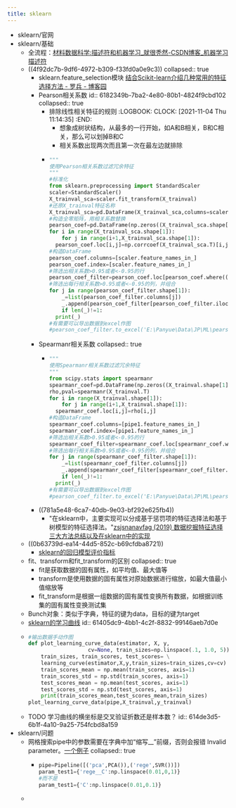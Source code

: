 ```yaml
---
title: sklearn
---
```


- sklearn/官网
- sklearn/基础
	- 全流程：[材料数据科学:描述符和机器学习_就很秃然-CSDN博客_机器学习描述符](https://blog.csdn.net/qq_44785318/article/details/114751330)
	- ((4f92dc7b-9df6-4972-b309-f33fd0a0e9c3))
	  collapsed:: true
		- sklearn.feature_selection模块 [结合Scikit-learn介绍几种常用的特征选择方法 - 罗兵 - 博客园](https://www.cnblogs.com/hhh5460/p/5186226.html)
		- Pearson相关系数
		  id:: 6182349b-7ba2-4e80-80b1-4824f9cbd102
		  collapsed:: true
			- 排除线性相关特征的规则
			  :LOGBOOK:
			  CLOCK: [2021-11-04 Thu 11:14:35]
			  :END:
				- 想象成树状结构，从最多的一行开始，如A和B相关，B和C相关，那么可以划掉B和C
				- 相关系数出现两次而且第一次在最左边就排除
			- ``` python
			  """
			  使用Pearson相关系数过滤冗余特征
			  """
			  #标准化
			  from sklearn.preprocessing import StandardScaler
			  scaler=StandardScaler()
			  X_trainval_sca=scaler.fit_transform(X_trainval)
			  #还原X_trainval特征名称
			  X_trainval_sca=pd.DataFrame(X_trainval_sca,columns=scaler.feature_names_in_)
			  #构造全零矩阵，用相关系数替换
			  pearson_coef=pd.DataFrame(np.zeros((X_trainval_sca.shape[1],X_trainval_sca.shape[1])))
			  for i in range(X_trainval_sca.shape[1]):
			      for j in range(i+1,X_trainval_sca.shape[1]):
			    pearson_coef.loc[i,j]=np.corrcoef(X_trainval_sca.T)[i,j]
			  #构造DataFrame
			  pearson_coef.columns=[scaler.feature_names_in_]
			  pearson_coef.index=[scaler.feature_names_in_]
			  #筛选出相关系数>0.95或者<-0.95的行
			  pearson_coef_filter=pearson_coef.loc[pearson_coef.where((pearson_coef>0.95)|(pearson_coef<-0.95)).any(1)]
			  #筛选出每行相关系数>0.95或者<-0.95的列，并组合
			  for j in range(pearson_coef_filter.shape[1]):
			      _=list(pearson_coef_filter.columns[j])
			      _.append(pearson_coef_filter[pearson_coef_filter.iloc[:,j]>0.95].index.tolist())
			      if len(_)!=1:
			    print(_)
			  #有需要可以导出数据到excel作图
			  #pearson_coef_filter.to_excel('E:\Panyue\Data\JP\ML\pearson_coef.xlsx')
			  
			  ```
		- Spearmanr相关系数
		  collapsed:: true
			- ``` python
			  """
			  使用Spearmanr相关系数过滤冗余特征
			  """
			  from scipy.stats import spearmanr
			  spearmanr_coef=pd.DataFrame(np.zeros((X_trainval.shape[1],X_trainval.shape[1])))
			  rho,pval=spearmanr(X_trainval.T)
			  for i in range(X_trainval.shape[1]):
			      for j in range(i+1,X_trainval.shape[1]):
			    spearmanr_coef.loc[i,j]=rho[i,j]
			  #构造DataFrame
			  spearmanr_coef.columns=[pipe1.feature_names_in_]
			  spearmanr_coef.index=[pipe1.feature_names_in_]
			  #筛选出相关系数>0.95或者<-0.95的行
			  spearmanr_coef_filter=spearmanr_coef.loc[spearmanr_coef.where((spearmanr_coef>0.95)|(spearmanr_coef<-0.95)).any(1)]
			  #筛选出每行相关系数>0.95或者<-0.95的列，并组合
			  for j in range(spearmanr_coef_filter.shape[1]):
			      _=list(spearmanr_coef_filter.columns[j])
			      _.append(spearmanr_coef_filter[spearmanr_coef_filter.iloc[:,j]>0.95].index.tolist())
			      if len(_)!=1:
			    print(_)
			  #有需要可以导出数据到excel作图
			  #pearson_coef_filter.to_excel('E:\Panyue\Data\JP\ML\pearson_coef.xlsx')
			  
			  ```
		- ((781a5e48-6ca7-40db-9e03-bf292e625fb4))
			- "在sklearn中，主要实现可以分成基于惩罚项的特征选择法和基于树模型的特征选择法。"[zsjsnanavfag (2019) 数据挖掘特征选择三大方法总结以及在sklearn中的实现](https://zhuanlan.zhihu.com/p/99776961)
	- ((0b63739d-ea14-44d5-852c-b69cfdba8721))
		- [sklearn的回归模型评价指标](https://scikit-learn.org/stable/modules/model_evaluation.html#regression-metrics)
	- fit、transform和fit_transform的区别
	  collapsed:: true
		- fit是获取数据的固有属性，如平均值、最大值等
		- transform是使用数据的固有属性对原始数据进行缩放，如最大值最小值缩放等
		- fit_transform是根据一组数据的固有属性变换所有数据，如根据训练集的固有属性变换测试集
	- Bunch对象：类似于字典，特征的键为data，目标的键为target
	- [sklearn的学习曲线](https://scikit-learn.org/stable/auto_examples/model_selection/plot_learning_curve.html#sphx-glr-auto-examples-model-selection-plot-learning-curve-py)
	  id:: 61405dc9-4bb1-4c2f-8832-99146aeb7d0e
	- ``` python
	  #输出数据手动作图
	  def plot_learning_curve_data(estimator, X, y, 
	                     cv=None, train_sizes=np.linspace(.1, 1.0, 5)):
	      train_sizes, train_scores, test_scores= \
	      learning_curve(estimator,X,y,train_sizes=train_sizes,cv=cv)
	      train_scores_mean = np.mean(train_scores, axis=1)
	      train_scores_std = np.std(train_scores, axis=1)
	      test_scores_mean = np.mean(test_scores, axis=1)
	      test_scores_std = np.std(test_scores, axis=1)
	      print(train_scores_mean,test_scores_mean,train_sizes)
	  plot_learning_curve_data(pipe,X_trainval,y_trainval)
	  
	  ```
	- TODO 学习曲线的横坐标是交叉验证折数还是样本数？
	  id:: 614de3d5-6b1f-4a10-9a25-754fcbd8a159
- sklearn/问题
	- 网格搜索pipe中的参数需要在字典中加“缩写__”前缀，否则会报错 Invalid parameter。[一个例子](https://www.5axxw.com/questions/content/8f560l)
	  collapsed:: true
		- ``` python
		  pipe=Pipeline([('pca',PCA()),('rege',SVR())])
		  param_test1={'rege__C':np.linspace(0.01,0,1)}
		  #而不是
		  param_test1={'C':np.linspace(0.01,0.1)}
		  
		  ```
	-
